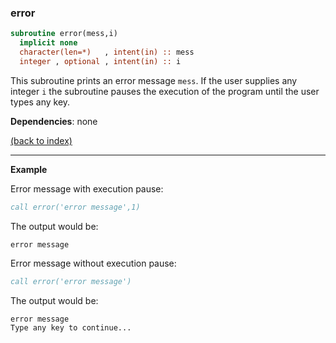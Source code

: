 
### error

```fortran
subroutine error(mess,i)
  implicit none
  character(len=*)   , intent(in) :: mess
  integer , optional , intent(in) :: i
```

This subroutine prints an error message `mess`. If the user supplies any integer `i` the subroutine pauses the execution of the program until the user types any key.

**Dependencies**: none

[(back to index)](../index.md)

---

**Example**

Error message with execution pause:
```fortran
call error('error message',1)
```
The output would be:
```
error message
```

Error message without execution pause:
```fortran
call error('error message')
```
The output would be:
```
error message
Type any key to continue...
```









